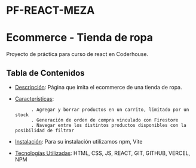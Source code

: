 # PF-REACT-MEZA
# Ecommerce - Tienda de ropa

Proyecto de práctica para curso de react en Coderhouse.

## Tabla de Contenidos

- [Descripción](#descripción): Página que imita el ecommerce de una tienda de ropa.
- [Características](#características):

            . Agregar y borrar productos en un carrito, limitado por un stock
            . Generación de orden de compra vinculado con Firestore
            . Navegar entre los distintos productos disponibles con la posibilidad de filtrar
            
- [Instalación](#instalación): Para su instalación utilizamos npm, Vite
- [Tecnologías Utilizadas](#tecnologías-utilizadas): HTML, CSS, JS, REACT, GIT, GITHUB, VERCEL, NPM
